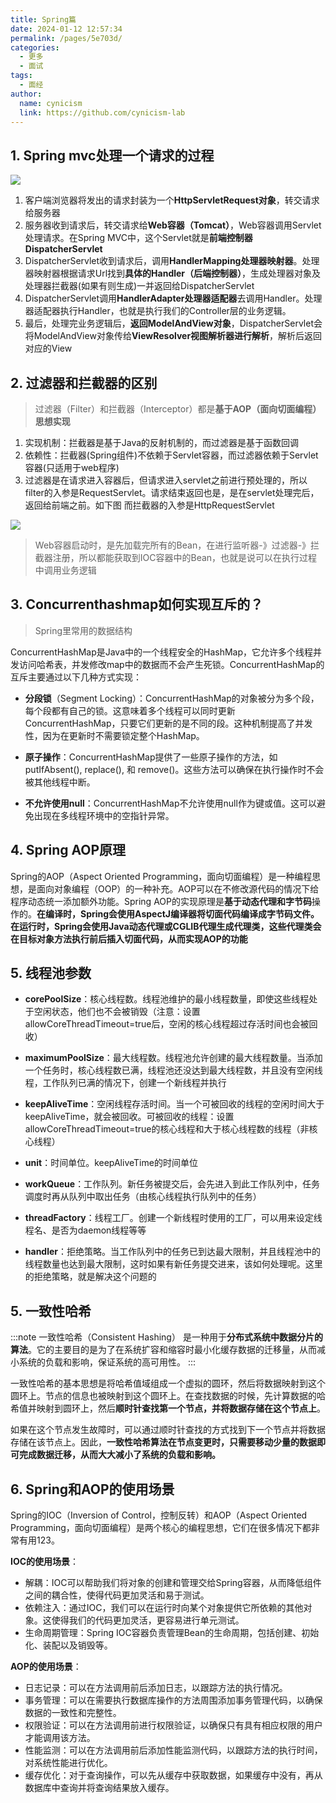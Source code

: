 ```yaml
---
title: Spring篇
date: 2024-01-12 12:57:34
permalink: /pages/5e703d/
categories:
  - 更多
  - 面试
tags:
  - 面经
author: 
  name: cynicism
  link: https://github.com/cynicism-lab
---
```

## 1. Spring mvc处理一个请求的过程
![](https://cdn.jsdelivr.net/gh/Cynicism-lab/MyResource/img/mvc.png)

1. 客户端浏览器将发出的请求封装为一个**HttpServletRequest对象**，转交请求给服务器
2. 服务器收到请求后，转交请求给**Web容器（Tomcat）**，Web容器调用Servlet处理请求。在Spring MVC中，这个Servlet就是**前端控制器DispatcherServlet**
3. DispatcherServlet收到请求后，调用**HandlerMapping处理器映射器**。处理器映射器根据请求Url找到**具体的Handler（后端控制器）**，生成处理器对象及处理器拦截器(如果有则生成)一并返回给DispatcherServlet
4. DispatcherServlet调用**HandlerAdapter处理器适配器**去调用Handler。处理器适配器执行Handler，也就是执行我们的Controller层的业务逻辑。
5. 最后，处理完业务逻辑后，**返回ModelAndView对象**，DispatcherServlet会将ModelAndView对象传给**ViewResolver视图解析器进行解析**，解析后返回对应的View

## 2. 过滤器和拦截器的区别
>过滤器（Filter）和拦截器（Interceptor）都是**基于AOP（面向切面编程）思想实现**

1. 实现机制：拦截器是基于Java的反射机制的，而过滤器是基于函数回调
2. 依赖性：拦截器(Spring组件)不依赖于Servlet容器，而过滤器依赖于Servlet容器(只适用于web程序)
3. 过滤器是在请求进入容器后，但请求进入servlet之前进行预处理的，所以filter的入参是RequestServlet。请求结束返回也是，是在servlet处理完后，返回给前端之前。如下图
而拦截器的入参是HttpRequestServlet

![](https://cdn.jsdelivr.net/gh/Cynicism-lab/MyResource/img/20200602173814901.png)

>Web容器启动时，是先加载完所有的Bean，在进行监听器-》过滤器-》拦截器注册，所以都能获取到IOC容器中的Bean，也就是说可以在执行过程中调用业务逻辑

## 3. Concurrenthashmap如何实现互斥的？
>Spring里常用的数据结构

ConcurrentHashMap是Java中的一个线程安全的HashMap，它允许多个线程并发访问哈希表，并发修改map中的数据而不会产生死锁。ConcurrentHashMap的互斥主要通过以下几种方式实现：

- **分段锁**（Segment Locking）：ConcurrentHashMap的对象被分为多个段，每个段都有自己的锁。这意味着多个线程可以同时更新ConcurrentHashMap，只要它们更新的是不同的段。这种机制提高了并发性，因为在更新时不需要锁定整个HashMap。

- **原子操作**：ConcurrentHashMap提供了一些原子操作的方法，如putIfAbsent(), replace(), 和 remove()。这些方法可以确保在执行操作时不会被其他线程中断。

- **不允许使用null**：ConcurrentHashMap不允许使用null作为键或值。这可以避免出现在多线程环境中的空指针异常。

## 4. Spring AOP原理
Spring的AOP（Aspect Oriented Programming，面向切面编程）是一种编程思想，是面向对象编程（OOP）的一种补充。AOP可以在不修改源代码的情况下给程序动态统一添加额外功能。Spring AOP的实现原理是**基于动态代理和字节码**操作的。**在编译时，Spring会使用AspectJ编译器将切面代码编译成字节码文件。在运行时，Spring会使用Java动态代理或CGLIB代理生成代理类，这些代理类会在目标对象方法执行前后插入切面代码，从而实现AOP的功能**

## 5. 线程池参数
- **corePoolSize**：核心线程数。线程池维护的最小线程数量，即使这些线程处于空闲状态，他们也不会被销毁（注意：设置allowCoreThreadTimeout=true后，空闲的核心线程超过存活时间也会被回收）

- **maximumPoolSize**：最大线程数。线程池允许创建的最大线程数量。当添加一个任务时，核心线程数已满，线程池还没达到最大线程数，并且没有空闲线程，工作队列已满的情况下，创建一个新线程并执行

- **keepAliveTime**：空闲线程存活时间。当一个可被回收的线程的空闲时间大于keepAliveTime，就会被回收。可被回收的线程：设置allowCoreThreadTimeout=true的核心线程和大于核心线程数的线程（非核心线程）

- **unit**：时间单位。keepAliveTime的时间单位

- **workQueue**：工作队列。新任务被提交后，会先进入到此工作队列中，任务调度时再从队列中取出任务（由核心线程执行队列中的任务）

- **threadFactory**：线程工厂。创建一个新线程时使用的工厂，可以用来设定线程名、是否为daemon线程等等

- **handler**：拒绝策略。当工作队列中的任务已到达最大限制，并且线程池中的线程数量也达到最大限制，这时如果有新任务提交进来，该如何处理呢。这里的拒绝策略，就是解决这个问题的

## 5. 一致性哈希
:::note 一致性哈希（Consistent Hashing）
是一种用于**分布式系统中数据分片的算法**。它的主要目的是为了在系统扩容和缩容时最小化缓存数据的迁移量，从而减小系统的负载和影响，保证系统的高可用性。
:::

一致性哈希的基本思想是将哈希值域组成一个虚拟的圆环，然后将数据映射到这个圆环上。节点的信息也被映射到这个圆环上。在查找数据的时候，先计算数据的哈希值并映射到圆环上，然后**顺时针查找第一个节点，并将数据存储在这个节点上**。

如果在这个节点发生故障时，可以通过顺时针查找的方式找到下一个节点并将数据存储在该节点上。因此，**一致性哈希算法在节点变更时，只需要移动少量的数据即可完成数据迁移，从而大大减小了系统的负载和影响。**


## 6. Spring和AOP的使用场景
Spring的IOC（Inversion of Control，控制反转）和AOP（Aspect Oriented Programming，面向切面编程）是两个核心的编程思想，它们在很多情况下都非常有用123。

**IOC的使用场景**：

- 解耦：IOC可以帮助我们将对象的创建和管理交给Spring容器，从而降低组件之间的耦合性，使得代码更加灵活和易于测试。
- 依赖注入：通过IOC，我们可以在运行时向某个对象提供它所依赖的其他对象。这使得我们的代码更加灵活，更容易进行单元测试。
- 生命周期管理：Spring IOC容器负责管理Bean的生命周期，包括创建、初始化、装配以及销毁等。
  
**AOP的使用场景**：

- 日志记录：可以在方法调用前后添加日志，以跟踪方法的执行情况。
- 事务管理：可以在需要执行数据库操作的方法周围添加事务管理代码，以确保数据的一致性和完整性。
- 权限验证：可以在方法调用前进行权限验证，以确保只有具有相应权限的用户才能调用该方法。
- 性能监测：可以在方法调用前后添加性能监测代码，以跟踪方法的执行时间，对系统性能进行优化。
- 缓存优化：对于查询操作，可以先从缓存中获取数据，如果缓存中没有，再从数据库中查询并将查询结果放入缓存。
